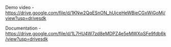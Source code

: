 Demo video -
https://drive.google.com/file/d/1KNw2QqESnON_hUjceHeWBieCGxWjGoMj/view?usp=drivesdk


Documentation -
https://drive.google.com/file/d/1L7HU4W7zd8eMDPZ4e5eMWXpSFe9fdb6k/view?usp=drivesdk
